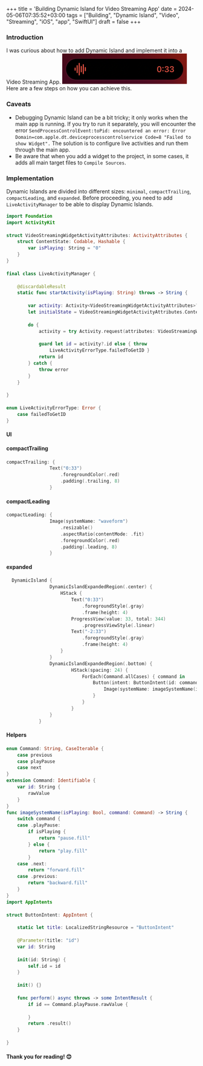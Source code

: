 +++
title = 'Building Dynamic Island for Video Streaming App'
date = 2024-05-06T07:35:52+03:00
tags = ["Building", "Dynamic Island", "Video", "Streaming", "iOS", "app", "SwiftUI"]
draft = false
+++

### Introduction
I was curious about how to add Dynamic Island and implement it into a Video Streaming App. 
![alt image](images/0.png#center)
Here are a few steps on how you can achieve this.

### Caveats
- Debugging Dynamic Island can be a bit tricky; it only works when the main app is running. If you try to run it separately, you will encounter the error `SendProcessControlEvent:toPid: encountered an error: Error Domain=com.apple.dt.deviceprocesscontrolservice Code=8 "Failed to show Widget".` The solution is to configure live activities and run them through the main app.
- Be aware that when you add a widget to the project, in some cases, it adds all main target files to `Compile Sources`.

### Implementation
Dynamic Islands are divided into different sizes: `minimal`, `compactTrailing`, `compactLeading`, and `expanded`.
Before proceeding, you need to add `LiveActivityManager` to be able to display Dynamic Islands.

``` swift 
import Foundation
import ActivityKit

struct VideoStreamingWidgetActivityAttributes: ActivityAttributes {
    struct ContentState: Codable, Hashable {
        var isPlaying: String = "0"
    }
}

final class LiveActivityManager {

    @discardableResult
    static func startActivity(isPlaying: String) throws -> String {

        var activity: Activity<VideoStreamingWidgetActivityAttributes>?
        let initialState = VideoStreamingWidgetActivityAttributes.ContentState(isPlaying: isPlaying)

        do {
            activity = try Activity.request(attributes: VideoStreamingWidgetActivityAttributes(), contentState: initialState, pushType: nil)

            guard let id = activity?.id else { throw
                LiveActivityErrorType.failedToGetID }
            return id
        } catch {
            throw error
        }
    }

}

enum LiveActivityErrorType: Error {
    case failedToGetID
}
```

#### UI
#### compactTrailing
``` swift
compactTrailing: {
                Text("0:33")
                    .foregroundColor(.red)
                    .padding(.trailing, 8)
                } 
```
#### compactLeading
``` swift
compactLeading: {
                Image(systemName: "waveform")
                    .resizable()
                    .aspectRatio(contentMode: .fit)
                    .foregroundColor(.red)
                    .padding(.leading, 8)
                } 
```
#### expanded
``` swift
  DynamicIsland {
                DynamicIslandExpandedRegion(.center) {
                    HStack {
                        Text("0:33")
                            .foregroundStyle(.gray)
                            .frame(height: 4)
                        ProgressView(value: 33, total: 344)
                            .progressViewStyle(.linear)
                        Text("-2:33")
                            .foregroundStyle(.gray)
                            .frame(height: 4)
                    }
                }
                DynamicIslandExpandedRegion(.bottom) {
                        HStack(spacing: 24) {
                            ForEach(Command.allCases) { command in
                                Button(intent: ButtonIntent(id: command.id)) {
                                    Image(systemName: imageSystemName(isPlaying: true, command: command))
                                }
                            }
                        }
                }
            } 
```
#### Helpers
``` swift 
enum Command: String, CaseIterable {
    case previous
    case playPause
    case next
}
extension Command: Identifiable {
    var id: String {
        rawValue
    }
}
func imageSystemName(isPlaying: Bool, command: Command) -> String {
    switch command {
    case .playPause:
        if isPlaying {
            return "pause.fill"
        } else {
            return "play.fill"
        }
    case .next:
        return "forward.fill"
    case .previous:
        return "backward.fill"
    }
}
import AppIntents

struct ButtonIntent: AppIntent {

    static let title: LocalizedStringResource = "ButtonIntent"

    @Parameter(title: "id")
    var id: String

    init(id: String) {
        self.id = id
    }

    init() {}

    func perform() async throws -> some IntentResult {
        if id == Command.playPause.rawValue {

        }
        return .result()
    }

}
```

#### Thank you for reading! 😊
